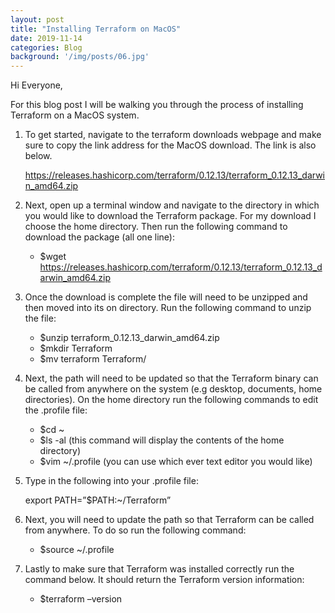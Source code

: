 ```yaml
---
layout: post
title: "Installing Terraform on MacOS"
date: 2019-11-14
categories: Blog
background: '/img/posts/06.jpg'
---
```


Hi Everyone, 

For this blog post I will be walking you through the process of installing Terraform on a MacOS system.

1. To get started, navigate to the terraform downloads webpage and make sure to copy the link address for the MacOS download. The link is also below. 

   https://releases.hashicorp.com/terraform/0.12.13/terraform_0.12.13_darwin_amd64.zip

2. Next, open up a terminal window and navigate to the directory in which you would like to download the Terraform package. For my download I choose the home directory. Then run the following command to download the package (all one line):

   - $wget https://releases.hashicorp.com/terraform/0.12.13/terraform_0.12.13_darwin_amd64.zip

3. Once the download is complete the file will need to be unzipped and then moved into its on directory. Run the following command to unzip the file:

   - $unzip terraform_0.12.13_darwin_amd64.zip
   - $mkdir Terraform
   - $mv terraform Terraform/

4. Next, the path will need to be updated so that the Terraform binary can be called from anywhere on the system (e.g desktop, documents, home directories). On the home directory run the following commands to edit the .profile file:

   - $cd ~
   - $ls -al  (this command will display the contents of the home directory)
   - $vim ~/.profile	(you can use which ever text editor you would like)

5. Type in the following into your .profile file:

   export PATH=”$PATH:~/Terraform”

6. Next, you will need to update the path so that Terraform can be called from anywhere. To do so run the following command:

   - $source ~/.profile

7. Lastly to make sure that Terraform was installed correctly run the command below. It should return the Terraform version information:

   - $terraform –version

